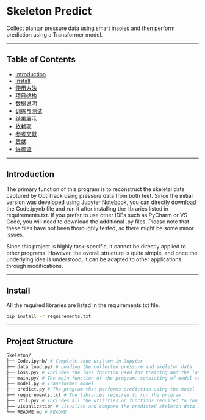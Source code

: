# Skeleton Predict

Collect plantar pressure data using smart insoles and then perform prediction using a Transformer model.

---

## Table of Contents

- [Introduction](#Introduction)
- [Install](#Intall)
- [使用方法](#使用方法)
- [项目结构](#项目结构)
- [数据说明](#数据说明)
- [训练与测试](#训练与测试)
- [结果展示](#结果展示)
- [依赖项](#依赖项)
- [参考文献](#参考文献)
- [贡献](#贡献)
- [许可证](#许可证)

---

## Introduction

The primary function of this program is to reconstruct the skeletal data captured by OptiTrack using pressure data from both feet. Since the initial version was developed using Jupyter Notebook, you can directly download the Code.ipynb file and run it after installing the libraries listed in requirements.txt. If you prefer to use other IDEs such as PyCharm or VS Code, you will need to download the additional .py files. Please note that these files have not been thoroughly tested, so there might be some minor issues.

Since this project is highly task-specific, it cannot be directly applied to other programs. However, the overall structure is quite simple, and once the underlying idea is understood, it can be adapted to other applications through modifications.

---

## Install

All the required libraries are listed in the requirements.txt file.
```bash
pip install -r requirements.txt

```

---

## Project Structure

```bash
Skeleton/
├── Code.ipynb/ # Complete code written in Jupyter
├── data_load.py/ # Loading the collected pressure and skeleton data
├── loss.py/ # Includes the loss function used for training and the loss function used to compute the deviation of the predicted results.
├── main.py/ # The main function of the program, consisting of model training.
├── model.py # Transformer model
├── predict.py # The program that performs prediction using the model
├── requirements.txt # The libraries required to run the program
├── util.py/ # Includes all the utilities or functions required to run the program
├── visualization # Visualize and compare the predicted skeleton data with the ground truth skeleton data
└── README.md # README
```
